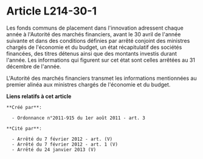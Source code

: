 # Article L214-30-1

Les fonds communs de placement dans l'innovation adressent chaque année à l'Autorité des marchés financiers, avant le 30
avril de l'année suivante et dans des conditions définies par arrêté conjoint des ministres chargés de l'économie et du
budget, un état récapitulatif des sociétés financées, des titres détenus ainsi que des montants investis durant l'année. Les
informations qui figurent sur cet état sont celles arrêtées au 31 décembre de l'année. 

L'Autorité des marchés financiers transmet les informations mentionnées au premier alinéa aux ministres chargés de l'économie
et du budget.

**Liens relatifs à cet article**

	**Créé par**:

	  - Ordonnance n°2011-915 du 1er août 2011 - art. 3

	**Cité par**:

	  - Arrêté du 7 février 2012 - art. (V)
	  - Arrêté du 7 février 2012 - art. 1 (V)
	  - Arrêté du 24 janvier 2013 (V)
